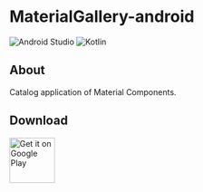 # MaterialGallery-android  

![Android Studio](https://img.shields.io/badge/Android%20Studio-Bumblebee%20Canary5-green.svg)
![Kotlin](https://img.shields.io/badge/kotlin-1.5.10-yellow.svg)

## About  
Catalog application of Material Components.  

## Download  

[<img src="https://play.google.com/intl/en_us/badges/images/generic/en_badge_web_generic.png"
alt="Get it on Google Play" height="80">](https://play.google.com/store/apps/details?id=com.numero.material_gallery)
